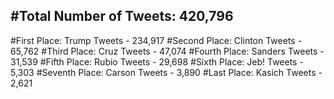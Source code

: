 #Total Number of Tweets: 420,796 
---
#First Place: Trump Tweets - 234,917
#Second Place: Clinton Tweets - 65,762
#Third Place: Cruz Tweets - 47,074
#Fourth Place: Sanders Tweets - 31,539
#Fifth Place: Rubio Tweets - 29,698
#Sixth Place: Jeb! Tweets - 5,303
#Seventh Place: Carson Tweets - 3,890
#Last Place: Kasich Tweets - 2,621
